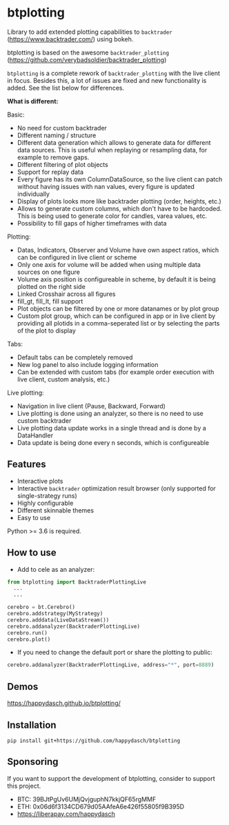 # btplotting

Library to add extended plotting capabilities to `backtrader` (<https://www.backtrader.com/>) using bokeh.

btplotting is based on the awesome `backtrader_plotting` (<https://github.com/verybadsoldier/backtrader_plotting>)

`btplotting` is a complete rework of `backtrader_plotting` with the live client in focus. Besides this, a lot of
issues are fixed and new functionality is added. See the list below for differences.

**What is different:**

Basic:

* No need for custom backtrader
* Different naming / structure
* Different data generation which allows to generate data for different data sources.
  This is useful when replaying or resampling data, for example to remove gaps.
* Different filtering of plot objects
* Support for replay data
* Every figure has its own ColumnDataSource, so the live client can patch without
  having issues with nan values, every figure is updated individually
* Display of plots looks more like backtrader plotting (order, heights, etc.)
* Allows to generate custom columns, which don't have to be hardcoded. This is being used to generate
  color for candles, varea values, etc.
* Possibility to fill gaps of higher timeframes with data

Plotting:

* Datas, Indicators, Observer and Volume have own aspect ratios, which can be configured in live client
  or scheme
* Only one axis for volume will be added when using multiple data sources on one figure
* Volume axis position is configureable in scheme, by default it is being plotted on the right side
* Linked Crosshair across all figures
* fill_gt, fill_lt, fill support
* Plot objects can be filtered by one or more datanames or by plot group
* Custom plot group, which can be configured in app or in live client by providing all
  plotids in a comma-seperated list or by selecting the parts of the plot to display

Tabs:

* Default tabs can be completely removed
* New log panel to also include logging information
* Can be extended with custom tabs (for example order execution with live client, custom analysis, etc.)

Live plotting:

* Navigation in live client (Pause, Backward, Forward)
* Live plotting is done using an analyzer, so there is no need to use custom backtrader
* Live plotting data update works in a single thread and is done by a DataHandler
* Data update is being done every n seconds, which is configureable

## Features

* Interactive plots
* Interactive `backtrader` optimization result browser (only supported for single-strategy runs)
* Highly configurable
* Different skinnable themes
* Easy to use

Python >= 3.6 is required.


## How to use
* Add to cele as an analyzer:
```python
from btplotting import BacktraderPlottingLive
  ...
  ...

cerebro = bt.Cerebro()
cerebro.addstrategy(MyStrategy)
cerebro.adddata(LiveDataStream())
cerebro.addanalyzer(BacktraderPlottingLive)
cerebro.run()
cerebro.plot()
```
* If you need to change the default port or share the plotting to public:
```python
cerebro.addanalyzer(BacktraderPlottingLive, address="*", port=8889)
```

## Demos

<https://happydasch.github.io/btplotting/>

## Installation

`pip install git+https://github.com/happydasch/btplotting`

## Sponsoring

If you want to support the development of btplotting, consider to support this project.

* BTC: 39BJtPgUv6UMjQvjguphN7kkjQF65rgMMF
* ETH: 0x06d6f3134CD679d05AAfeA6e426f55805f9B395D
* <https://liberapay.com/happydasch>
